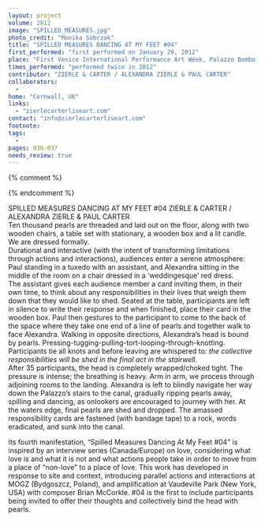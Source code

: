 ```yaml
---
layout: project
volume: 2012
image: "SPILLED_MEASURES.jpg"
photo_credit: "Monika Sobczak"
title: "SPILLED MEASURES DANCING AT MY FEET #04"
first_performed: "first performed on January 29, 2012"
place: "First Venice International Performance Art Week, Palazzo Bembo, Venice, Italy"
times_performed: "performed twice in 2012"
contributor: "ZIERLE & CARTER / ALEXANDRA ZIERLE & PAUL CARTER"
collaborators: 
  - 
home: "Cornwall, UK"
links: 
  - "zierlecarterliveart.com"
contact: "info@zierlecarterliveart.com"
footnote: 
tags: 
  - 
pages: 036-037
needs_review: true
---
```


{% comment %} 

{% endcomment %}

 SPILLED MEASURES DANCING AT MY FEET #04 
 ZIERLE &amp; CARTER / ALEXANDRA ZIERLE &amp; PAUL CARTER  
 Ten thousand pearls are threaded and laid out on the floor, along with two wooden chairs, a table set with stationary, a wooden box and a lit candle. We are dressed formally.  
 Durational and interactive (with the intent of transforming limitations through actions and interactions), audiences enter a serene atmosphere: Paul standing in a tuxedo with an assistant, and Alexandra sitting in the middle of the room on a chair dressed in a ‘weddingesque’ red dress.  
 The assistant gives each audience member a card inviting them, in their own time, to think about any responsibilities in their lives that weigh them down that they would like to shed. Seated at the table, participants are left in silence to write their response and when finished, place their card in the wooden box. Paul then gestures to the participant to come to the back of the space where they take one end of a line of pearls and together walk to face Alexandra. Walking in opposite directions, Alexandra’s head is bound by pearls. Pressing-tugging-pulling-tort-looping-through-knotting. Participants tie all knots and before leaving are whispered to: <em>the collective responsibilities will be shed in the final act in the stairwell</em>.  
 After 35 participants, the head is completely wrapped/choked tight. The pressure is intense; the breathing is heavy. Arm in arm, we process through adjoining rooms to the landing. Alexandra is left to blindly navigate her way down the Palazzo’s stairs to the canal, gradually ripping pearls away, spilling and dancing, as onlookers are encouraged to journey with her. At the waters edge, final pearls are shed and dropped. The amassed responsibility cards are fastened (with bandage tape) to a rock, words eradicated, and sunk into the canal. 
 	 
 Its fourth manifestation, “Spilled Measures Dancing At My Feet #04” is inspired by an interview series (Canada/Europe) on love, considering what love is and what it is not and what actions people take in order to move from a place of “non-love” to a place of love. This work has developed in response to site and context, introducing parallel actions and interactions at MOGZ (Bydgoszcz, Poland), and amplification at Vaudeville Park (New York, USA) with composer Brian McCorkle. #04 is the first to include participants being invited to offer their thoughts and collectively bind the head with pearls. 
